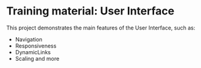 # Training material: User Interface

This project demonstrates the main features of the User Interface, such as:

- Navigation
- Responsiveness
- DynamicLinks
- Scaling 
and more
